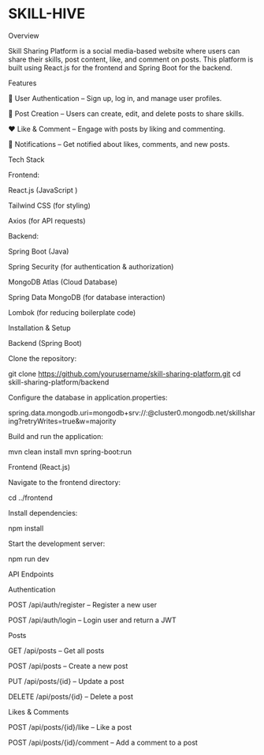 # SKILL-HIVE
Overview

Skill Sharing Platform is a social media-based website where users can share their skills, post content, like, and comment on posts. This platform is built using React.js for the frontend and Spring Boot for the backend.

Features

📝 User Authentication – Sign up, log in, and manage user profiles.

📢 Post Creation – Users can create, edit, and delete posts to share skills.

❤️ Like & Comment – Engage with posts by liking and commenting.

🔔 Notifications – Get notified about likes, comments, and new posts.



Tech Stack

Frontend:

React.js (JavaScript )

Tailwind CSS (for styling)

Axios (for API requests)

Backend:

Spring Boot (Java)

Spring Security (for authentication & authorization)

MongoDB Atlas (Cloud Database)

Spring Data MongoDB (for database interaction)

Lombok (for reducing boilerplate code)

Installation & Setup

Backend (Spring Boot)

Clone the repository:

git clone https://github.com/yourusername/skill-sharing-platform.git
cd skill-sharing-platform/backend

Configure the database in application.properties:

spring.data.mongodb.uri=mongodb+srv://<username>:<password>@cluster0.mongodb.net/skillsharing?retryWrites=true&w=majority

Build and run the application:

mvn clean install
mvn spring-boot:run

Frontend (React.js)

Navigate to the frontend directory:

cd ../frontend

Install dependencies:

npm install

Start the development server:

npm run dev

API Endpoints

Authentication

POST /api/auth/register – Register a new user

POST /api/auth/login – Login user and return a JWT

Posts

GET /api/posts – Get all posts

POST /api/posts – Create a new post

PUT /api/posts/{id} – Update a post

DELETE /api/posts/{id} – Delete a post

Likes & Comments

POST /api/posts/{id}/like – Like a post

POST /api/posts/{id}/comment – Add a comment to a post
